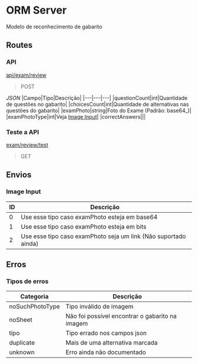 # ORM Server
Modelo de reconhecimento de gabarito

## Routes
### API
[api/exam/review](https://gabarito-ibrep.onrender.com/aí/exam/review/)
> POST

_JSON_
|Campo|Tipo|Descrição|
|---|---|---|
|questionCount|int|Quantidade de questões no gabarito|
|choicesCount|int|Quantidade de alternativas nas questões do gabarito|
|examPhoto|string|Foto do Exame (Padrão: base64_)|
|examPhotoType|int|Veja [Image Input](#image-input)|
|correctAnswers|||

### Teste a API
[exam/review/test](https://gabarito-ibrep.onrender.com/exam/review/test)
> GET

## Envios
### Image Input
|ID|Descrição|
|---|---|
|0|Use esse tipo caso examPhoto esteja em base64|
|1|Use esse tipo caso examPhoto esteja em bits|
|2|Use esse tipo caso examPhoto seja um link (Não suportado ainda)|

## Erros
### Tipos de erros
|Categoria|Descrição|
|---|---|
|noSuchPhotoType|Tipo inválido de imagem|
|noSheet|Não foi possível encontrar o gabarito na imagem|
|tipo|Tipo errado nos campos json|
|duplicate|Mais de uma alternativa marcada|
|unknown|Erro ainda não documentado|